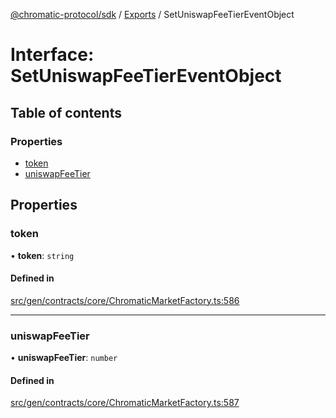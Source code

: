 [@chromatic-protocol/sdk](../README.md) / [Exports](../modules.md) / SetUniswapFeeTierEventObject

# Interface: SetUniswapFeeTierEventObject

## Table of contents

### Properties

- [token](SetUniswapFeeTierEventObject.md#token)
- [uniswapFeeTier](SetUniswapFeeTierEventObject.md#uniswapfeetier)

## Properties

### token

• **token**: `string`

#### Defined in

[src/gen/contracts/core/ChromaticMarketFactory.ts:586](https://github.com/chromatic-protocol/sdk/blob/11a9f76/src/gen/contracts/core/ChromaticMarketFactory.ts#L586)

___

### uniswapFeeTier

• **uniswapFeeTier**: `number`

#### Defined in

[src/gen/contracts/core/ChromaticMarketFactory.ts:587](https://github.com/chromatic-protocol/sdk/blob/11a9f76/src/gen/contracts/core/ChromaticMarketFactory.ts#L587)
